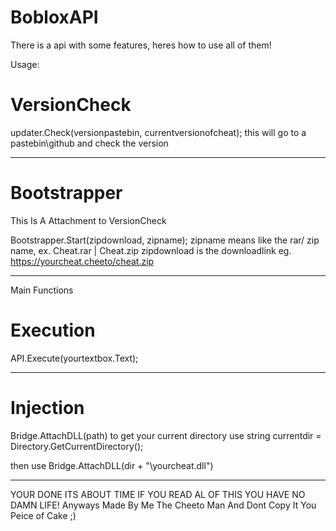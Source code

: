 # BobloxAPI

There is a api with some features, heres how to use all of them!


Usage:

# VersionCheck

updater.Check(versionpastebin, currentversionofcheat);
this will go to a pastebin\github and check the version

---------------------------------------------------------

# Bootstrapper

This Is A Attachment to VersionCheck

Bootstrapper.Start(zipdownload, zipname);
zipname means like the rar/ zip name, ex. Cheat.rar | Cheat.zip
zipdownload is the downloadlink eg. https://yourcheat.cheeto/cheat.zip

---------------------------------------------------------------------

Main Functions

# Execution

API.Execute(yourtextbox.Text);

------------------------------------------------------
# Injection

Bridge.AttachDLL(path)
to get your current directory use
string currentdir = Directory.GetCurrentDirectory();

then use 
Bridge.AttachDLL(dir + "\\yourcheat.dll")


------------------------------------------------------------

YOUR DONE ITS ABOUT TIME IF YOU READ AL OF THIS YOU HAVE NO DAMN LIFE!
Anyways Made By Me The Cheeto Man And Dont Copy It You Peice of Cake ;)
